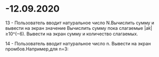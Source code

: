 # -12.09.2020

13 - Пользователь вводит натуральное число N.Вычислить сумму и вывести на экран значение
Вычислить сумму пока слагаемые |𝑎𝑘|≥10^(−6). Вывести на экран сумму и количество слагаемых.

14 - Пользователь вводит натуральное число n. Вывести на экран nромбов.Например,для n=3:
